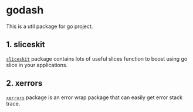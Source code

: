 # godash

This is a util package for go project.

## 1. sliceskit

[`sliceskit`](./sliceskit/) package contains lots of useful slices function to boost using go slice in your applications.

## 2. xerrors

[`xerrors`](./xerrors/) package is an error wrap package that can easily get error stack trace.
